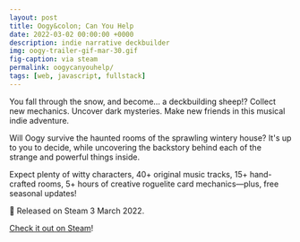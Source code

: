 ```yaml
---
layout: post
title: Oogy&colon; Can You Help
date: 2022-03-02 00:00:00 +0000
description: indie narrative deckbuilder
img: oogy-trailer-gif-mar-30.gif
fig-caption: via steam
permalink: oogycanyouhelp/
tags: [web, javascript, fullstack]
---
```


You fall through the snow, and become… a deckbuilding sheep!? Collect new mechanics. Uncover dark mysteries. Make new friends in this musical indie adventure.

Will Oogy survive the haunted rooms of the sprawling wintery house? It's up to you to decide, while uncovering the backstory behind each of the strange and powerful things inside.

Expect plenty of witty characters, 40+ original music tracks, 15+ hand-crafted rooms, 5+ hours of creative roguelite card mechanics—plus, free seasonal updates!

🚀 Released on Steam 3 March 2022.

<a href="https://store.steampowered.com/app/1880310/Oogy_Can_You_Help/">Check it out on Steam</a>!
